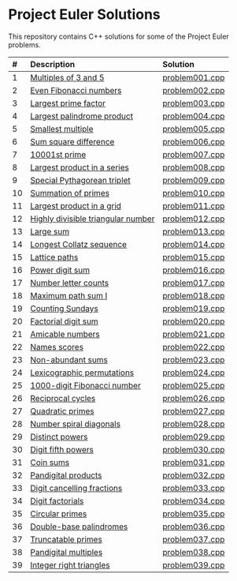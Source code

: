 Project Euler Solutions
=======================

This repository contains C++ solutions for some of the Project Euler problems.

| #   | Description | Solution |
| :-- | :---------- | :------- |
| 1   | [Multiples of 3 and 5](https://projecteuler.net/problem=1) | [problem001.cpp](problem001.cpp) |
| 2   | [Even Fibonacci numbers](https://projecteuler.net/problem=2) | [problem002.cpp](problem002.cpp) |
| 3   | [Largest prime factor](https://projecteuler.net/problem=3) | [problem003.cpp](problem003.cpp) |
| 4   | [Largest palindrome product](https://projecteuler.net/problem=4) | [problem004.cpp](problem004.cpp) |
| 5   | [Smallest multiple](https://projecteuler.net/problem=5) | [problem005.cpp](problem005.cpp) |
| 6   | [Sum square difference](https://projecteuler.net/problem=6) | [problem006.cpp](problem006.cpp) |
| 7   | [10001st prime](https://projecteuler.net/problem=7) | [problem007.cpp](problem007.cpp) |
| 8   | [Largest product in a series](https://projecteuler.net/problem=8) | [problem008.cpp](problem008.cpp) |
| 9   | [Special Pythagorean triplet](https://projecteuler.net/problem=9) | [problem009.cpp](problem009.cpp) |
| 10  | [Summation of primes](https://projecteuler.net/problem=10) | [problem010.cpp](problem010.cpp) |
| 11  | [Largest product in a grid](https://projecteuler.net/problem=11) | [problem011.cpp](problem011.cpp) |
| 12  | [Highly divisible triangular number](https://projecteuler.net/problem=12) | [problem012.cpp](problem012.cpp) |
| 13  | [Large sum](https://projecteuler.net/problem=13) | [problem013.cpp](problem013.cpp) |
| 14  | [Longest Collatz sequence](https://projecteuler.net/problem=14) | [problem014.cpp](problem014.cpp) |
| 15  | [Lattice paths](https://projecteuler.net/problem=15) | [problem015.cpp](problem015.cpp) |
| 16  | [Power digit sum](https://projecteuler.net/problem=16) | [problem016.cpp](problem016.cpp) |
| 17  | [Number letter counts](https://projecteuler.net/problem=17) | [problem017.cpp](problem017.cpp) |
| 18  | [Maximum path sum I](https://projecteuler.net/problem=18) | [problem018.cpp](problem018.cpp) |
| 19  | [Counting Sundays](https://projecteuler.net/problem=19) | [problem019.cpp](problem019.cpp) |
| 20  | [Factorial digit sum](https://projecteuler.net/problem=20) | [problem020.cpp](problem020.cpp) |
| 21  | [Amicable numbers](https://projecteuler.net/problem=21) | [problem021.cpp](problem021.cpp) |
| 22  | [Names scores](https://projecteuler.net/problem=22) | [problem022.cpp](problem022.cpp) |
| 23  | [Non-abundant sums](https://projecteuler.net/problem=23) | [problem023.cpp](problem023.cpp) |
| 24  | [Lexicographic permutations](https://projecteuler.net/problem=24) | [problem024.cpp](problem024.cpp) |
| 25  | [1000-digit Fibonacci number](https://projecteuler.net/problem=25) | [problem025.cpp](problem025.cpp) |
| 26  | [Reciprocal cycles](https://projecteuler.net/problem=26) | [problem026.cpp](problem026.cpp) |
| 27  | [Quadratic primes](https://projecteuler.net/problem=27) | [problem027.cpp](problem027.cpp) |
| 28  | [Number spiral diagonals](https://projecteuler.net/problem=28) | [problem028.cpp](problem028.cpp) |
| 29  | [Distinct powers](https://projecteuler.net/problem=29) | [problem029.cpp](problem029.cpp) |
| 30  | [Digit fifth powers](https://projecteuler.net/problem=30) | [problem030.cpp](problem030.cpp) |
| 31  | [Coin sums](https://projecteuler.net/problem=31) | [problem031.cpp](problem031.cpp) |
| 32  | [Pandigital products](https://projecteuler.net/problem=32) | [problem032.cpp](problem032.cpp) |
| 33  | [Digit cancelling fractions](https://projecteuler.net/problem=33) | [problem033.cpp](problem033.cpp) |
| 34  | [Digit factorials](https://projecteuler.net/problem=34) | [problem034.cpp](problem034.cpp) |
| 35  | [Circular primes](https://projecteuler.net/problem=35) | [problem035.cpp](problem035.cpp) |
| 36  | [Double-base palindromes](https://projecteuler.net/problem=36) | [problem036.cpp](problem036.cpp) |
| 37  | [Truncatable primes](https://projecteuler.net/problem=37) | [problem037.cpp](problem037.cpp) |
| 38  | [Pandigital multiples](https://projecteuler.net/problem=38) | [problem038.cpp](problem038.cpp) |
| 39  | [Integer right triangles](https://projecteuler.net/problem=39) | [problem039.cpp](problem039.cpp) |
